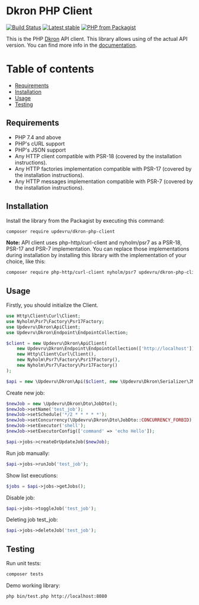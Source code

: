 # Dkron PHP Client

[![Build Status](https://github.com/retailcrm/api-client-php/workflows/CI/badge.svg)](https://github.com/updevru/dkron-php-client/actions)
[![Latest stable](https://img.shields.io/packagist/v/updevru/dkron-php-client.svg)](https://packagist.org/packages/updevru/dkron-php-client)
[![PHP from Packagist](https://img.shields.io/packagist/php-v/updevru/dkron-php-client.svg?logo=php&logoColor=white)](https://packagist.org/packages/updevru/dkron-php-client)

This is the PHP [Dkron](https://dkron.io) API client. This library allows using of the actual API version.
You can find more info in the [documentation](https://dkron.io/api/).

# Table of contents

* [Requirements](#requirements)
* [Installation](#installation)
* [Usage](#usage)
* [Testing](#testing)


## Requirements

* PHP 7.4 and above
* PHP's cURL support
* PHP's JSON support
* Any HTTP client compatible with PSR-18 (covered by the installation instructions).
* Any HTTP factories implementation compatible with PSR-17 (covered by the installation instructions).
* Any HTTP messages implementation compatible with PSR-7 (covered by the installation instructions).

## Installation

Install the library from the Packagist by executing this command:

```bash
composer require updevru/dkron-php-client
```

**Note:** API client uses php-http/curl-client and nyholm/psr7 as a PSR-18, PSR-17 and PSR-7 implementation. 
You can replace those implementations during installation by installing this library with the implementation of your choice, like this:

```bash
composer require php-http/curl-client nyholm/psr7 updevru/dkron-php-client
```

## Usage

Firstly, you should initialize the Client. 

```php
use Http\Client\Curl\Client;
use Nyholm\Psr7\Factory\Psr17Factory;
use Updevru\Dkron\ApiClient;
use Updevru\Dkron\Endpoint\EndpointCollection;

$client = new Updevru\Dkron\ApiClient(
    new Updevru\Dkron\Endpoint\EndpointCollection(['http://localhost']),
    new Http\Client\Curl\Client(),
    new Nyholm\Psr7\Factory\Psr17Factory(),
    new Nyholm\Psr7\Factory\Psr17Factory()
);

$api = new \Updevru\Dkron\Api($client, new \Updevru\Dkron\Serializer\JMSSerializer());
```

Create new job:

```php
$newJob = new \Updevru\Dkron\Dto\JobDto();
$newJob->setName('test_job');
$newJob->setSchedule('*/2 * * * * *');
$newJob->setConcurrency(\Updevru\Dkron\Dto\JobDto::CONCURRENCY_FORBID);
$newJob->setExecutor('shell');
$newJob->setExecutorConfig(['command' => 'echo Hello']);

$api->jobs->createOrUpdateJob($newJob);
```

Run job manually:

```php
$api->jobs->runJob('test_job');
```

Show list executions:

```php
$jobs = $api->jobs->getJobs();
```

Disable job:

```php
$api->jobs->toggleJob('test_job');
```

Deleting job test_job:

```php
$api->jobs->deleteJob('test_job');
```

## Testing

Run unit tests:

```bash
composer tests
```

Demo working library:

```bash
php bin/test.php http://localhost:8080
```